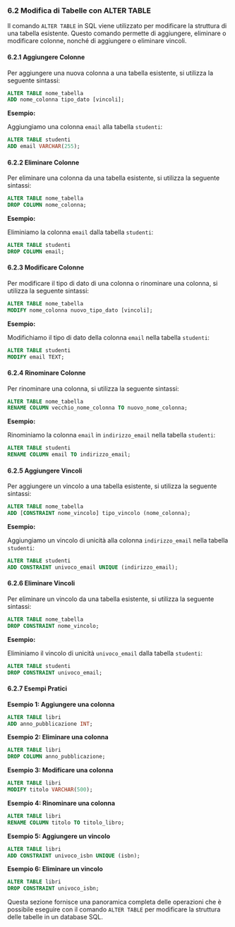 ### 6.2 Modifica di Tabelle con ALTER TABLE

Il comando `ALTER TABLE` in SQL viene utilizzato per modificare la struttura di una tabella esistente. Questo comando permette di aggiungere, eliminare o modificare colonne, nonché di aggiungere o eliminare vincoli.

#### 6.2.1 Aggiungere Colonne

Per aggiungere una nuova colonna a una tabella esistente, si utilizza la seguente sintassi:

```sql
ALTER TABLE nome_tabella
ADD nome_colonna tipo_dato [vincoli];
```

**Esempio:**

Aggiungiamo una colonna `email` alla tabella `studenti`:

```sql
ALTER TABLE studenti
ADD email VARCHAR(255);
```

#### 6.2.2 Eliminare Colonne

Per eliminare una colonna da una tabella esistente, si utilizza la seguente sintassi:

```sql
ALTER TABLE nome_tabella
DROP COLUMN nome_colonna;
```

**Esempio:**

Eliminiamo la colonna `email` dalla tabella `studenti`:

```sql
ALTER TABLE studenti
DROP COLUMN email;
```

#### 6.2.3 Modificare Colonne

Per modificare il tipo di dato di una colonna o rinominare una colonna, si utilizza la seguente sintassi:

```sql
ALTER TABLE nome_tabella
MODIFY nome_colonna nuovo_tipo_dato [vincoli];
```

**Esempio:**

Modifichiamo il tipo di dato della colonna `email` nella tabella `studenti`:

```sql
ALTER TABLE studenti
MODIFY email TEXT;
```

#### 6.2.4 Rinominare Colonne

Per rinominare una colonna, si utilizza la seguente sintassi:

```sql
ALTER TABLE nome_tabella
RENAME COLUMN vecchio_nome_colonna TO nuovo_nome_colonna;
```

**Esempio:**

Rinominiamo la colonna `email` in `indirizzo_email` nella tabella `studenti`:

```sql
ALTER TABLE studenti
RENAME COLUMN email TO indirizzo_email;
```

#### 6.2.5 Aggiungere Vincoli

Per aggiungere un vincolo a una tabella esistente, si utilizza la seguente sintassi:

```sql
ALTER TABLE nome_tabella
ADD [CONSTRAINT nome_vincolo] tipo_vincolo (nome_colonna);
```

**Esempio:**

Aggiungiamo un vincolo di unicità alla colonna `indirizzo_email` nella tabella `studenti`:

```sql
ALTER TABLE studenti
ADD CONSTRAINT univoco_email UNIQUE (indirizzo_email);
```

#### 6.2.6 Eliminare Vincoli

Per eliminare un vincolo da una tabella esistente, si utilizza la seguente sintassi:

```sql
ALTER TABLE nome_tabella
DROP CONSTRAINT nome_vincolo;
```

**Esempio:**

Eliminiamo il vincolo di unicità `univoco_email` dalla tabella `studenti`:

```sql
ALTER TABLE studenti
DROP CONSTRAINT univoco_email;
```

#### 6.2.7 Esempi Pratici

**Esempio 1: Aggiungere una colonna**

```sql
ALTER TABLE libri
ADD anno_pubblicazione INT;
```

**Esempio 2: Eliminare una colonna**

```sql
ALTER TABLE libri
DROP COLUMN anno_pubblicazione;
```

**Esempio 3: Modificare una colonna**

```sql
ALTER TABLE libri
MODIFY titolo VARCHAR(500);
```

**Esempio 4: Rinominare una colonna**

```sql
ALTER TABLE libri
RENAME COLUMN titolo TO titolo_libro;
```

**Esempio 5: Aggiungere un vincolo**

```sql
ALTER TABLE libri
ADD CONSTRAINT univoco_isbn UNIQUE (isbn);
```

**Esempio 6: Eliminare un vincolo**

```sql
ALTER TABLE libri
DROP CONSTRAINT univoco_isbn;
```

Questa sezione fornisce una panoramica completa delle operazioni che è possibile eseguire con il comando `ALTER TABLE` per modificare la struttura delle tabelle in un database SQL.